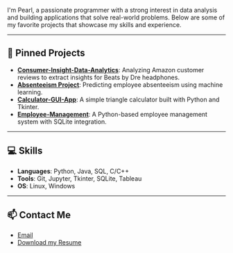 I'm Pearl, a passionate programmer with a strong interest in data analysis and building applications that solve real-world problems. Below are some of my favorite projects that showcase my skills and experience.

---

## 🌟 Pinned Projects

- **[Consumer-Insight-Data-Analytics](https://github.com/earl-git/Consumer-Insight-Data-Analytics)**: Analyzing Amazon customer reviews to extract insights for Beats by Dre headphones.
- **[Absenteeism Project](https://github.com/earl-git/Absenteeism_Project)**: Predicting employee absenteeism using machine learning.
- **[Calculator-GUI-App](https://github.com/earl-git/Calculator-GUI-App)**: A simple triangle calculator built with Python and Tkinter.
- **[Employee-Management](https://github.com/earl-git/Employee-Management)**: A Python-based employee management system with SQLite integration.

---

## 💻 Skills

- **Languages**: Python, Java, SQL, C/C++
- **Tools**: Git, Jupyter, Tkinter, SQLite, Tableau
- **OS**: Linux, Windows

---

## 📫 Contact Me

- [Email](pearldemello@protonmail.com)
- [Download my Resume](./resume.docx)

